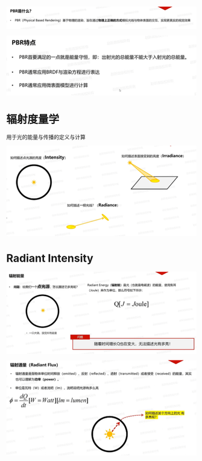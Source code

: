 ![输入图片说明](/imgs/2025-03-07/BG2svCQWM9kGUdnF.png)

![输入图片说明](/imgs/2025-03-07/FlLYjRJaIu7grJJm.png)

# 辐射度量学
用于光的能量与传播的定义与计算

![输入图片说明](/imgs/2025-03-07/XHpZApk0oA4v9a0q.png)

# Radiant Intensity

![输入图片说明](/imgs/2025-03-07/eklgiY6JhKm1kruV.png)

![输入图片说明](/imgs/2025-03-07/mVUI4L8AkcuN7E93.png)
<!--stackedit_data:
eyJoaXN0b3J5IjpbLTEyNTg4NDc2NDksMTk1MTEyNTQwMl19
-->